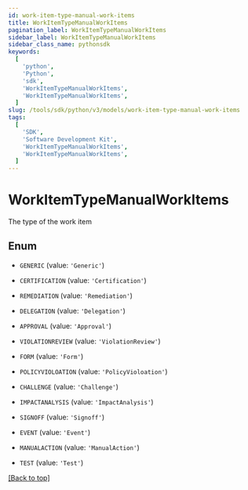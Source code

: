 ```yaml
---
id: work-item-type-manual-work-items
title: WorkItemTypeManualWorkItems
pagination_label: WorkItemTypeManualWorkItems
sidebar_label: WorkItemTypeManualWorkItems
sidebar_class_name: pythonsdk
keywords:
  [
    'python',
    'Python',
    'sdk',
    'WorkItemTypeManualWorkItems',
    'WorkItemTypeManualWorkItems',
  ]
slug: /tools/sdk/python/v3/models/work-item-type-manual-work-items
tags:
  [
    'SDK',
    'Software Development Kit',
    'WorkItemTypeManualWorkItems',
    'WorkItemTypeManualWorkItems',
  ]
---
```


# WorkItemTypeManualWorkItems

The type of the work item

## Enum

- `GENERIC` (value: `'Generic'`)

- `CERTIFICATION` (value: `'Certification'`)

- `REMEDIATION` (value: `'Remediation'`)

- `DELEGATION` (value: `'Delegation'`)

- `APPROVAL` (value: `'Approval'`)

- `VIOLATIONREVIEW` (value: `'ViolationReview'`)

- `FORM` (value: `'Form'`)

- `POLICYVIOLOATION` (value: `'PolicyVioloation'`)

- `CHALLENGE` (value: `'Challenge'`)

- `IMPACTANALYSIS` (value: `'ImpactAnalysis'`)

- `SIGNOFF` (value: `'Signoff'`)

- `EVENT` (value: `'Event'`)

- `MANUALACTION` (value: `'ManualAction'`)

- `TEST` (value: `'Test'`)

[[Back to top]](#)
